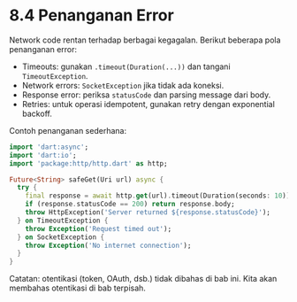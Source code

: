 # 8.4 Penanganan Error

Network code rentan terhadap berbagai kegagalan. Berikut beberapa pola penanganan error:

- Timeouts: gunakan `.timeout(Duration(...))` dan tangani `TimeoutException`.
- Network errors: `SocketException` jika tidak ada koneksi.
- Response error: periksa `statusCode` dan parsing message dari body.
- Retries: untuk operasi idempotent, gunakan retry dengan exponential backoff.

Contoh penanganan sederhana:

```dart
import 'dart:async';
import 'dart:io';
import 'package:http/http.dart' as http;

Future<String> safeGet(Uri url) async {
  try {
    final response = await http.get(url).timeout(Duration(seconds: 10));
    if (response.statusCode == 200) return response.body;
    throw HttpException('Server returned ${response.statusCode}');
  } on TimeoutException {
    throw Exception('Request timed out');
  } on SocketException {
    throw Exception('No internet connection');
  }
}
```

Catatan: otentikasi (token, OAuth, dsb.) tidak dibahas di bab ini. Kita akan membahas otentikasi di bab terpisah.
